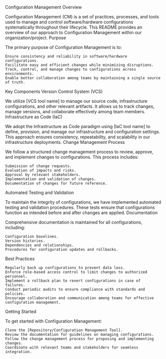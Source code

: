 Configuration Management
Overview

Configuration Management (CM) is a set of practices, processes, and tools used to manage and control software/hardware configurations systematically throughout their lifecycle. This README provides an overview of our approach to Configuration Management within our organization/project.
Purpose

The primary purpose of Configuration Management is to:

    Ensure consistency and reliability in software/hardware configurations.
    Facilitate easy and efficient changes while minimizing disruptions.
    Track, control, and manage changes to configurations across environments.
    Enable better collaboration among teams by maintaining a single source of truth.

Key Components
Version Control System (VCS)

We utilize [VCS tool name] to manage our source code, infrastructure configurations, and other relevant artifacts. It allows us to track changes, manage versions, and collaborate effectively among team members.
Infrastructure as Code (IaC)

We adopt the Infrastructure as Code paradigm using [IaC tool name] to define, provision, and manage our infrastructure and configuration settings. This approach ensures consistency, repeatability, and scalability in our infrastructure deployments.
Change Management Process

We follow a structured change management process to review, approve, and implement changes to configurations. This process includes:

    Submission of change requests.
    Evaluation of impacts and risks.
    Approval by relevant stakeholders.
    Implementation and validation of changes.
    Documentation of changes for future reference.

Automated Testing and Validation

To maintain the integrity of configurations, we have implemented automated testing and validation procedures. These tests ensure that configurations function as intended before and after changes are applied.
Documentation

Comprehensive documentation is maintained for all configurations, including:

    Configuration baselines.
    Version histories.
    Dependencies and relationships.
    Procedures for configuration updates and rollbacks.

Best Practices

    Regularly back up configurations to prevent data loss.
    Enforce role-based access control to limit changes to authorized personnel.
    Implement a rollback plan to revert configurations in case of failures.
    Conduct periodic audits to ensure compliance with standards and policies.
    Encourage collaboration and communication among teams for effective configuration management.

Getting Started

To get started with Configuration Management:

    Clone the [Repository/Configuration Management Tool].
    Review the documentation for guidelines on managing configurations.
    Follow the change management process for proposing and implementing changes.
    Coordinate with relevant teams and stakeholders for seamless integration.
